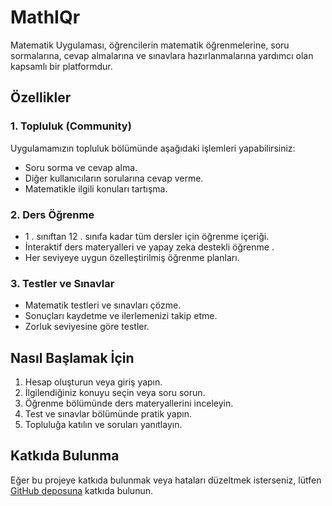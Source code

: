 # MathIQr
Matematik Uygulaması, öğrencilerin matematik öğrenmelerine, soru sormalarına, cevap almalarına ve sınavlara hazırlanmalarına yardımcı olan kapsamlı bir platformdur.

## Özellikler

### 1. Topluluk (Community)

Uygulamamızın topluluk bölümünde aşağıdaki işlemleri yapabilirsiniz:

- Soru sorma ve cevap alma.
- Diğer kullanıcıların sorularına cevap verme.
- Matematikle ilgili konuları tartışma.

### 2. Ders Öğrenme

- 1 . sınıftan 12 . sınıfa kadar tüm dersler için öğrenme içeriği.
- İnteraktif ders materyalleri ve yapay zeka destekli öğrenme .
- Her seviyeye uygun özelleştirilmiş öğrenme planları.

### 3. Testler ve Sınavlar

- Matematik testleri ve sınavları çözme.
- Sonuçları kaydetme ve ilerlemenizi takip etme.
- Zorluk seviyesine göre testler.

## Nasıl Başlamak İçin

1. Hesap oluşturun veya giriş yapın.
2. İlgilendiğiniz konuyu seçin veya soru sorun.
3. Öğrenme bölümünde ders materyallerini inceleyin.
4. Test ve sınavlar bölümünde pratik yapın.
5. Topluluğa katılın ve soruları yanıtlayın.

## Katkıda Bulunma

Eğer bu projeye katkıda bulunmak veya hataları düzeltmek isterseniz, lütfen [GitHub deposuna](https://github.com/kaanygit/MathIQr) katkıda bulunun.